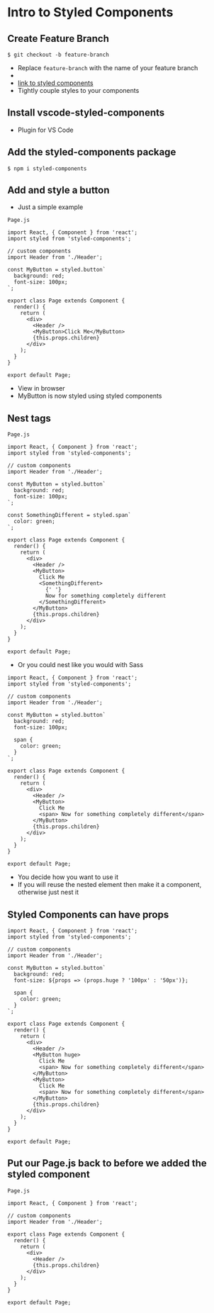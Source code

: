 # Intro to Styled Components
## Create Feature Branch
`$ git checkout -b feature-branch`

* Replace `feature-branch` with the name of your feature branch
* 
* [link to styled components](https://www.styled-components.com/)
* Tightly couple styles to your components

## Install vscode-styled-components
* Plugin for VS Code

## Add the styled-components package
`$ npm i styled-components`

## Add and style a button
* Just a simple example

`Page.js`

```
import React, { Component } from 'react';
import styled from 'styled-components';

// custom components
import Header from './Header';

const MyButton = styled.button`
  background: red;
  font-size: 100px;
`;

export class Page extends Component {
  render() {
    return (
      <div>
        <Header />
        <MyButton>Click Me</MyButton>
        {this.props.children}
      </div>
    );
  }
}

export default Page;
```

* View in browser
* MyButton is now styled using styled components

## Nest tags
`Page.js`

```
import React, { Component } from 'react';
import styled from 'styled-components';

// custom components
import Header from './Header';

const MyButton = styled.button`
  background: red;
  font-size: 100px;
`;

const SomethingDifferent = styled.span`
  color: green;
`;

export class Page extends Component {
  render() {
    return (
      <div>
        <Header />
        <MyButton>
          Click Me
          <SomethingDifferent>
            {' '}
            Now for something completely different
          </SomethingDifferent>
        </MyButton>
        {this.props.children}
      </div>
    );
  }
}

export default Page;
```

* Or you could nest like you would with Sass

```
import React, { Component } from 'react';
import styled from 'styled-components';

// custom components
import Header from './Header';

const MyButton = styled.button`
  background: red;
  font-size: 100px;

  span {
    color: green;
  }
`;

export class Page extends Component {
  render() {
    return (
      <div>
        <Header />
        <MyButton>
          Click Me
          <span> Now for something completely different</span>
        </MyButton>
        {this.props.children}
      </div>
    );
  }
}

export default Page;
```

* You decide how you want to use it
* If you will reuse the nested element then make it a component, otherwise just nest it

## Styled Components can have props
```
import React, { Component } from 'react';
import styled from 'styled-components';

// custom components
import Header from './Header';

const MyButton = styled.button`
  background: red;
  font-size: ${props => (props.huge ? '100px' : '50px')};

  span {
    color: green;
  }
`;

export class Page extends Component {
  render() {
    return (
      <div>
        <Header />
        <MyButton huge>
          Click Me
          <span> Now for something completely different</span>
        </MyButton>
        <MyButton>
          Click Me
          <span> Now for something completely different</span>
        </MyButton>
        {this.props.children}
      </div>
    );
  }
}

export default Page;
```

## Put our Page.js back to before we added the styled component

`Page.js`

```
import React, { Component } from 'react';

// custom components
import Header from './Header';

export class Page extends Component {
  render() {
    return (
      <div>
        <Header />
        {this.props.children}
      </div>
    );
  }
}

export default Page;
```
